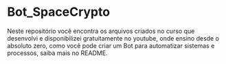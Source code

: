 # Bot_SpaceCrypto
Neste repositório você encontra os arquivos criados no curso que desenvolvi e disponibilizei gratuitamente no youtube, onde ensino desde o absoluto zero, como você pode criar um Bot para automatizar sistemas e processos, saiba mais no README.
